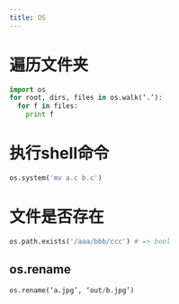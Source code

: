 ```yaml
---
title: OS
---
```


遍历文件夹
=========

```python
import os
for root, dirs, files in os.walk(‘.’):
  for f in files:
    print f
```

执行shell命令
============

```python
os.system('mv a.c b.c')
```

文件是否存在
==========

```python
os.path.exists('/aaa/bbb/ccc') # => bool
```


## os.rename
```python
os.rename(‘a.jpg’, ‘out/b.jpg’)
```
